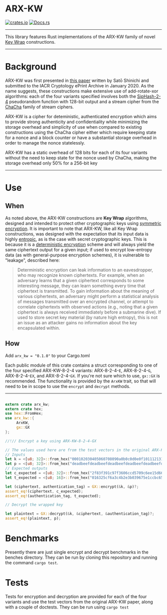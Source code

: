 # ARX-KW

[![crates.io](https://img.shields.io/crates/v/arx-kw.svg)](https://crates.io/crates/arx-kw)
[![Docs.rs](https://docs.rs/arx-kw/badge.svg)](https://docs.rs/arx-kw)

---

This library features Rust implementations of the ARX-KW family of novel [Key Wrap](https://wikipedia.org/wiki/Key_Wrap) constructions.

---

# Background

ARX-KW was first presented in [this paper](https://ia.cr/2020/059) written by Satō Shinichi and submitted to the IACR Cryptology ePrint Archive in January 2020. As the name
suggests, these constructions make extensive use of add-rotate-xor algorithms: each of the four
variants specified involves both the [SipHash-2-4](https://wikipedia.org/wiki/SipHash) pseudorandom function with 128-bit output and
a stream cipher from the [ChaCha](https://wikipedia.org/wiki/Salsa20) family of stream ciphers.

ARX-KW is a cipher for deteministic, authenticated encryption which aims to provide strong
authenticity and confidentiality while minimizing the storage overhead and simplicity of use
when compared to existing constructions using the ChaCha cipher either which require keeping state for a nonce and 
a block counter or have a substantial storage overhead in order to manage the nonce
statelessly.

ARX-KW has a static overhead of 128 bits for each of its four variants without the need to keep
state for the nonce used by ChaCha, making the storage overhead only 50% for a 256-bit key

---

# Use

## When

As noted above, the ARX-KW constructions are **Key Wrap** algorithms, designed and intended to
protect other cryptographic keys using [symmetric encryption](https://wikipedia.org/wiki/Symmetric_encryption). It is important to note that ARX-KW, like all Key Wrap constructions, 
was designed with the expectation that its input data is highly [entropic](https://wikipedia.org/wiki/Entropic_security), as is the case with secret cryptographic keys. This is because it is
a [deterministic encryption](https://wikipedia.org/wiki/Deterministic_encryption) scheme and
will always yield the same ciphertext output for a given input; if used to encrypt low-entropy
data (as with general-purpose encryption schemes), it is vulnerable to "leakage", described here:

> Deterministic encryption can leak information to an eavesdropper, who may recognize known ciphertexts. For example, when an adversary learns that a given ciphertext corresponds to some interesting message, they can learn something every time that ciphertext is transmitted. To gain information about the meaning of various ciphertexts, an adversary might perform a statistical analysis of messages transmitted over an encrypted channel, or attempt to correlate ciphertexts with observed actions (e.g., noting that a given ciphertext is always received immediately before a submarine dive). If used to store secret key material (by nature high entropy), this is not an issue as an attacker gains no information about the key encapsulated within. 

## How

Add `arx_kw = "0.1.0"` to your Cargo.toml

Each public module of this crate contains a struct corresponding to one of the four specified
ARX-KW-8-2-4 variants: ARX-8-2-4-`E`, ARX-8-2-4-`G`, ARX-8-2-4-`EX`, and ARX-8-2-4-`GX`. If you're not
sure which to use, `gx::GX` is recommended. The functionality is provided by the `ArxKW` trait,
so that will need to be in scope to use the `encrypt` and `decrypt` methods.

---

```rust

extern crate arx_kw;
extern crate hex;
use hex::FromHex;
use arx_kw::{
     ArxKW,
     gx::GX
};

//!// Encrypt a key using ARX-KW-8-2-4-GX

// The values used here are from the test vectors in the original ARX-KW paper.
// Inputs
let k = <[u8; 32]>::from_hex("000102030405060708090a0b0c0d0e0f101112131415161718191a1b1c1d1e1f")?; // The key we are using to wrap the plaintext secret key
let p = <[u8; 32]>::from_hex("deadbeefdeadbeefdeadbeefdeadbeefdeadbeefdeadbeefdeadbeefdeadbeef")?; // The plaintext secret key we want to store/transport securely
// Expected outputs
let c_expected = <[u8; 32]>::from_hex("2f83f391c97f3606ccd5709c6ee15d66cd7e65a2aeb7dc3066636e8f6b0d39c3")?; // The ciphertext which contains the wrapped key.
let t_expected = <[u8; 16]>::from_hex("016325cf6a3c4b2e3b039675e1ccbc65")?; // The authentication tag

let (ciphertext, authentication_tag) = GX::encrypt(&k, &p)?;
assert_eq!(ciphertext, c_expected);
assert_eq!(authentication_tag, t_expected);

// Decrypt the wrapped key

let plaintext = GX::decrypt(&k, &ciphertext, &authentication_tag)?;
assert_eq!(plaintext, p);
 ```

# Benchmarks

Presently there are just single encrypt and decrypt benchmarks in the benches directory. They can be run by cloning this repository and running the command `cargo test`.

# Tests

Tests for encryption and decryption are provided for each of the four variants and use the test vectors from the original ARX-KW paper, along with a couple of doctests. They can be run using `cargo test`
